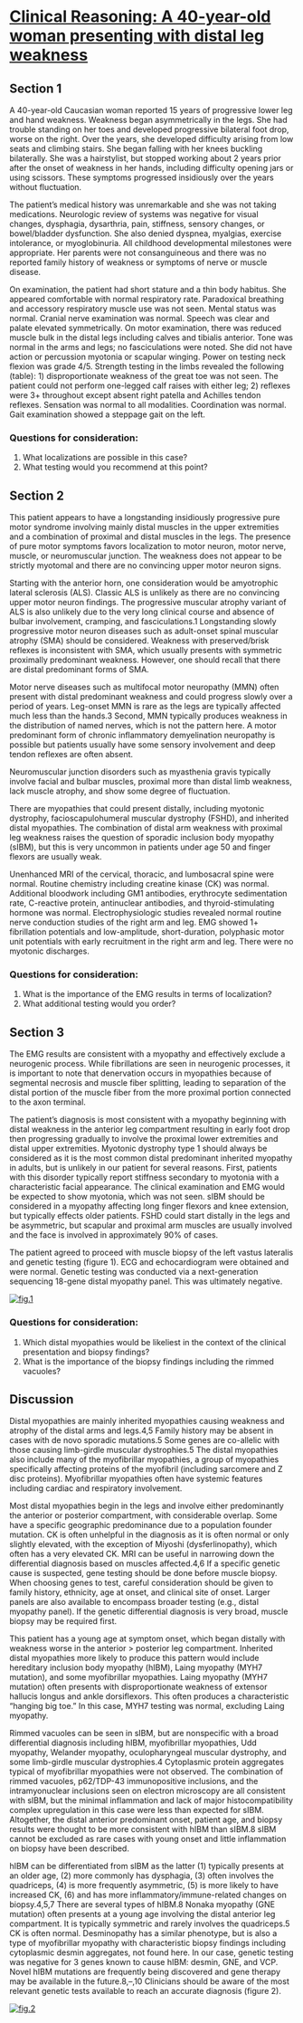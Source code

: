 <!--
Filename: 	2019-01-28.md
Project: 	/Users/shume/Developer/physician/Neurol/CR
Author: 	shumez <https://github.com/shumez>
Created: 	2019-02-23 12:40:6
Modified: 	2019-02-23 12:41:5
-----
Copyright (c) 2019 shumez
-->

# [Clinical Reasoning: A 40-year-old woman presenting with distal leg weakness][Fam, D., 2019]



## Section 1

A 40-year-old Caucasian woman reported 15 years of progressive lower leg and hand weakness. Weakness began asymmetrically in the legs. She had trouble standing on her toes and developed progressive bilateral foot drop, worse on the right. Over the years, she developed difficulty arising from low seats and climbing stairs. She began falling with her knees buckling bilaterally. She was a hairstylist, but stopped working about 2 years prior after the onset of weakness in her hands, including difficulty opening jars or using scissors. These symptoms progressed insidiously over the years without fluctuation.

The patient’s medical history was unremarkable and she was not taking medications. Neurologic review of systems was negative for visual changes, dysphagia, dysarthria, pain, stiffness, sensory changes, or bowel/bladder dysfunction. She also denied dyspnea, myalgias, exercise intolerance, or myoglobinuria. All childhood developmental milestones were appropriate. Her parents were not consanguineous and there was no reported family history of weakness or symptoms of nerve or muscle disease.

On examination, the patient had short stature and a thin body habitus. She appeared comfortable with normal respiratory rate. Paradoxical breathing and accessory respiratory muscle use was not seen. Mental status was normal. Cranial nerve examination was normal. Speech was clear and palate elevated symmetrically. On motor examination, there was reduced muscle bulk in the distal legs including calves and tibialis anterior. Tone was normal in the arms and legs; no fasciculations were noted. She did not have action or percussion myotonia or scapular winging. Power on testing neck flexion was grade 4/5. Strength testing in the limbs revealed the following (table): 1) disproportionate weakness of the great toe was not seen. The patient could not perform one-legged calf raises with either leg; 2) reflexes were 3+ throughout except absent right patella and Achilles tendon reflexes. Sensation was normal to all modalities. Coordination was normal. Gait examination showed a steppage gait on the left.


### Questions for consideration:

1. What localizations are possible in this case?
2. What testing would you recommend at this point?


## Section 2

This patient appears to have a longstanding insidiously progressive pure motor syndrome involving mainly distal muscles in the upper extremities and a combination of proximal and distal muscles in the legs. The presence of pure motor symptoms favors localization to motor neuron, motor nerve, muscle, or neuromuscular junction. The weakness does not appear to be strictly myotomal and there are no convincing upper motor neuron signs.

Starting with the anterior horn, one consideration would be amyotrophic lateral sclerosis (ALS). Classic ALS is unlikely as there are no convincing upper motor neuron findings. The progressive muscular atrophy variant of ALS is also unlikely due to the very long clinical course and absence of bulbar involvement, cramping, and fasciculations.1 Longstanding slowly progressive motor neuron diseases such as adult-onset spinal muscular atrophy (SMA) should be considered. Weakness with preserved/brisk reflexes is inconsistent with SMA, which usually presents with symmetric proximally predominant weakness. However, one should recall that there are distal predominant forms of SMA.

Motor nerve diseases such as multifocal motor neuropathy (MMN) often present with distal predominant weakness and could progress slowly over a period of years. Leg-onset MMN is rare as the legs are typically affected much less than the hands.3 Second, MMN typically produces weakness in the distribution of named nerves, which is not the pattern here. A motor predominant form of chronic inflammatory demyelination neuropathy is possible but patients usually have some sensory involvement and deep tendon reflexes are often absent.

Neuromuscular junction disorders such as myasthenia gravis typically involve facial and bulbar muscles, proximal more than distal limb weakness, lack muscle atrophy, and show some degree of fluctuation.

There are myopathies that could present distally, including myotonic dystrophy, facioscapulohumeral muscular dystrophy (FSHD), and inherited distal myopathies. The combination of distal arm weakness with proximal leg weakness raises the question of sporadic inclusion body myopathy (sIBM), but this is very uncommon in patients under age 50 and finger flexors are usually weak.

Unenhanced MRI of the cervical, thoracic, and lumbosacral spine were normal. Routine chemistry including creatine kinase (CK) was normal. Additional bloodwork including GM1 antibodies, erythrocyte sedimentation rate, C-reactive protein, antinuclear antibodies, and thyroid-stimulating hormone was normal. Electrophysiologic studies revealed normal routine nerve conduction studies of the right arm and leg. EMG showed 1+ fibrillation potentials and low-amplitude, short-duration, polyphasic motor unit potentials with early recruitment in the right arm and leg. There were no myotonic discharges.

### Questions for consideration:

1. What is the importance of the EMG results in terms of localization?
2. What additional testing would you order?


## Section 3

The EMG results are consistent with a myopathy and effectively exclude a neurogenic process. While fibrillations are seen in neurogenic processes, it is important to note that denervation occurs in myopathies because of segmental necrosis and muscle fiber splitting, leading to separation of the distal portion of the muscle fiber from the more proximal portion connected to the axon terminal.

The patient’s diagnosis is most consistent with a myopathy beginning with distal weakness in the anterior leg compartment resulting in early foot drop then progressing gradually to involve the proximal lower extremities and distal upper extremities. Myotonic dystrophy type 1 should always be considered as it is the most common distal predominant inherited myopathy in adults, but is unlikely in our patient for several reasons. First, patients with this disorder typically report stiffness secondary to myotonia with a characteristic facial appearance. The clinical examination and EMG would be expected to show myotonia, which was not seen. sIBM should be considered in a myopathy affecting long finger flexors and knee extension, but typically effects older patients. FSHD could start distally in the legs and be asymmetric, but scapular and proximal arm muscles are usually involved and the face is involved in approximately 90% of cases.

The patient agreed to proceed with muscle biopsy of the left vastus lateralis and genetic testing (figure 1). ECG and echocardiogram were obtained and were normal. Genetic testing was conducted via a next-generation sequencing 18-gene distal myopathy panel. This was ultimately negative.

[![fig.1][fig_01]][fig_01]


### Questions for consideration:

1. Which distal myopathies would be likeliest in the context of the clinical presentation and biopsy findings?
2. What is the importance of the biopsy findings including the rimmed vacuoles?


## Discussion

Distal myopathies are mainly inherited myopathies causing weakness and atrophy of the distal arms and legs.4,5 Family history may be absent in cases with de novo sporadic mutations.5 Some genes are co-allelic with those causing limb-girdle muscular dystrophies.5 The distal myopathies also include many of the myofibrillar myopathies, a group of myopathies specifically affecting proteins of the myofibril (including sarcomere and Z disc proteins). Myofibrillar myopathies often have systemic features including cardiac and respiratory involvement.

Most distal myopathies begin in the legs and involve either predominantly the anterior or posterior compartment, with considerable overlap. Some have a specific geographic predominance due to a population founder mutation. CK is often unhelpful in the diagnosis as it is often normal or only slightly elevated, with the exception of Miyoshi (dysferlinopathy), which often has a very elevated CK. MRI can be useful in narrowing down the differential diagnosis based on muscles affected.4,6 If a specific genetic cause is suspected, gene testing should be done before muscle biopsy. When choosing genes to test, careful consideration should be given to family history, ethnicity, age at onset, and clinical site of onset. Larger panels are also available to encompass broader testing (e.g., distal myopathy panel). If the genetic differential diagnosis is very broad, muscle biopsy may be required first.

This patient has a young age at symptom onset, which began distally with weakness worse in the anterior > posterior leg compartment. Inherited distal myopathies more likely to produce this pattern would include hereditary inclusion body myopathy (hIBM), Laing myopathy (MYH7 mutation), and some myofibrillar myopathies. Laing myopathy (MYH7 mutation) often presents with disproportionate weakness of extensor hallucis longus and ankle dorsiflexors. This often produces a characteristic “hanging big toe.” In this case, MYH7 testing was normal, excluding Laing myopathy.

Rimmed vacuoles can be seen in sIBM, but are nonspecific with a broad differential diagnosis including hIBM, myofibrillar myopathies, Udd myopathy, Welander myopathy, oculopharyngeal muscular dystrophy, and some limb-girdle muscular dystrophies.4 Cytoplasmic protein aggregates typical of myofibrillar myopathies were not observed. The combination of rimmed vacuoles, p62/TDP-43 immunopositive inclusions, and the intramyonuclear inclusions seen on electron microscopy are all consistent with sIBM, but the minimal inflammation and lack of major histocompatibility complex upregulation in this case were less than expected for sIBM. Altogether, the distal anterior predominant onset, patient age, and biopsy results were thought to be more consistent with hIBM than sIBM.8 sIBM cannot be excluded as rare cases with young onset and little inflammation on biopsy have been described.

hIBM can be differentiated from sIBM as the latter (1) typically presents at an older age, (2) more commonly has dysphagia, (3) often involves the quadriceps, (4) is more frequently asymmetric, (5) is more likely to have increased CK, (6) and has more inflammatory/immune-related changes on biopsy.4,5,7 There are several types of hIBM.8 Nonaka myopathy (GNE mutation) often presents at a young age involving the distal anterior leg compartment. It is typically symmetric and rarely involves the quadriceps.5 CK is often normal. Desminopathy has a similar phenotype, but is also a type of myofibrillar myopathy with characteristic biopsy findings including cytoplasmic desmin aggregates, not found here. In our case, genetic testing was negative for 3 genes known to cause hIBM: desmin, GNE, and VCP. Novel hIBM mutations are frequently being discovered and gene therapy may be available in the future.8,–,10 Clinicians should be aware of the most relevant genetic tests available to reach an accurate diagnosis (figure 2).

[![fig.2][fig_02]][fig_02]

[Fam, D., 2019]: http://n.neurology.org/content/92/5/242

[fig_01]: http://n.neurology.org/content/neurology/92/5/242/F1.medium.gif

[fig_02]: http://n.neurology.org/content/neurology/92/5/242/F2.large.jpg?width=800&height=600&carousel=1